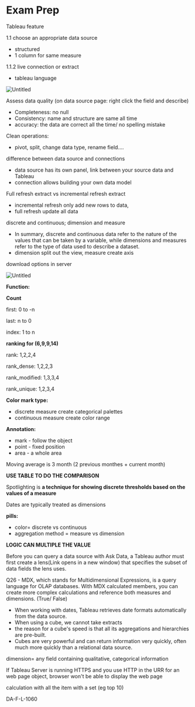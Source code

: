 # Exam Prep

Tableau feature

1.1 choose an appropriate data source

- structured
- 1 column for same measure

1.1.2 live connection or extract

- tableau language

![Untitled](Exam%20Prep%20f2224f30622f4217adf96cef0c56800e/Untitled.png)

Assess data quality (on data source page: right click the field and describe)

- Completeness: no null
- Consistency: name and structure are same all time
- accuracy: the data are correct all the time/ no spelling mistake

Clean operations:

- pivot, split, change data type, rename field….

difference between data source and connections

- data source has its own panel, link between your source data and Tableau
- connection allows building your own data model

Full refresh extract vs incremental refresh extract 

- incremental refresh only add new rows to data,
- full refresh update all data

discrete and continuous; dimension and measure

- In summary, discrete and continuous data refer to the nature of the values that can be taken by a variable, while dimensions and measures refer to the type of data used to describe a dataset.
- dimension split out the view, measure create axis

download options in server

![Untitled](Exam%20Prep%20f2224f30622f4217adf96cef0c56800e/Untitled%201.png)

**Function:**

**Count**

first: 0 to -n

last: n to 0

index: 1 to n

**ranking for (6,9,9,14)**

rank: 1,2,2,4

rank_dense: 1,2,2,3 

rank_modified: 1,3,3,4

rank_unique: 1,2,3,4

**Color mark type:**

- discrete measure create categorical palettes
- continuous measure create color range

**Annotation:**

- mark - follow the object
- point - fixed position
- area - a whole area

Moving average is 3 month (2 previous monthes + current month)

**USE TABLE TO DO THE COMPARISON**

Spotlighting is **a technique for showing discrete thresholds based on the values of a measure**

Dates are typically treated as dimensions

**pills:** 

- color= discrete vs continuous
- aggregation method = measure vs dimension

**LOGIC CAN MULTIPLE THE VALUE**

Before you can query a data source with Ask Data, a Tableau author must first create a lens(Link opens in a new window) that specifies the subset of data fields the lens uses.

Q26 - MDX, which stands for Multidimensional Expressions, is a query language for OLAP databases. With MDX calculated members, you can create more complex calculations and reference both measures and dimensions. (True/ False)

- When working with dates, Tableau retrieves date formats automatically from the data source.
- When using a cube, we cannot take extracts
- the reason for a cube's speed is that all its aggregations and hierarchies are pre-built.
- Cubes are very powerful and can return information very quickly, often much more quickly than a relational data source.

dimension= any field containing qualitative, categorical information

If Tableau Server is running HTTPS and you use HTTP in the URR for an web page object, browser won't be able to display the web page

calculation with all the item with a set (eg top 10)

DA-F-L-1060